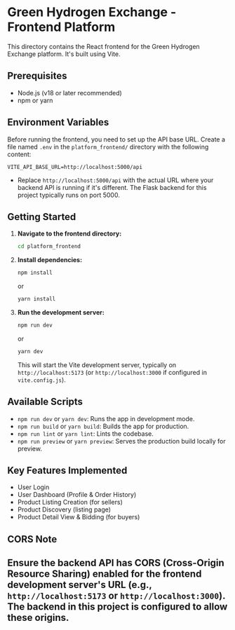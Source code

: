 # Green Hydrogen Exchange - Frontend Platform

This directory contains the React frontend for the Green Hydrogen Exchange platform. It's built using Vite.

## Prerequisites

*   Node.js (v18 or later recommended)
*   npm or yarn

## Environment Variables

Before running the frontend, you need to set up the API base URL. Create a file named `.env` in the `platform_frontend/` directory with the following content:

```env
VITE_API_BASE_URL=http://localhost:5000/api
```

*   Replace `http://localhost:5000/api` with the actual URL where your backend API is running if it's different. The Flask backend for this project typically runs on port 5000.

## Getting Started

1.  **Navigate to the frontend directory:**
    ```bash
    cd platform_frontend
    ```

2.  **Install dependencies:**
    ```bash
    npm install
    ```
    or
    ```bash
    yarn install
    ```

3.  **Run the development server:**
    ```bash
    npm run dev
    ```
    or
    ```bash
    yarn dev
    ```

    This will start the Vite development server, typically on `http://localhost:5173` (or `http://localhost:3000` if configured in `vite.config.js`).

## Available Scripts

*   `npm run dev` or `yarn dev`: Runs the app in development mode.
*   `npm run build` or `yarn build`: Builds the app for production.
*   `npm run lint` or `yarn lint`: Lints the codebase.
*   `npm run preview` or `yarn preview`: Serves the production build locally for preview.

## Key Features Implemented

*   User Login
*   User Dashboard (Profile & Order History)
*   Product Listing Creation (for sellers)
*   Product Discovery (listing page)
*   Product Detail View & Bidding (for buyers)

## CORS Note

Ensure the backend API has CORS (Cross-Origin Resource Sharing) enabled for the frontend development server's URL (e.g., `http://localhost:5173` or `http://localhost:3000`). The backend in this project is configured to allow these origins.
---
